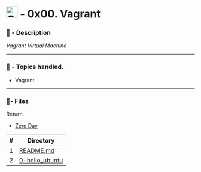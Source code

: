 
# <img  src="https://upload.wikimedia.org/wikipedia/commons/8/87/Vagrant.png"  alt="Git"  width="30"  height="30"> - 0x00. Vagrant

### 📖 - Description

_Vagrant Virtual Machine_

---

### 📝 - Topics handled.
* Vagrant

---

### :memo:- Files

Return.

* <a href="https://github.com/Sergioarg/holbertonschool-zero_day" rel="nofollow"> Zero Day</a>

#|Directory
---|---
1|[README.md](./README.md)
2|[0-hello_ubuntu](./0-hello_ubuntu)
